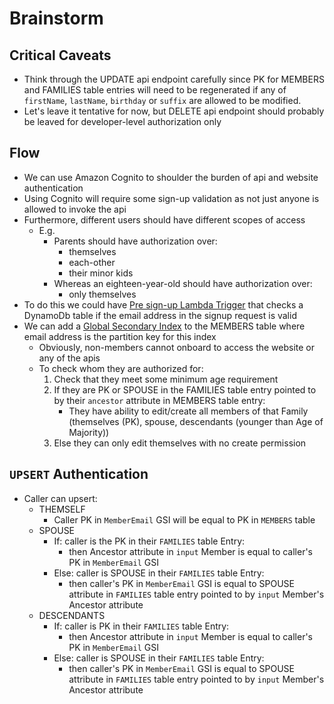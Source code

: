 # Brainstorm

## Critical Caveats

- Think through the UPDATE api endpoint carefully since PK for MEMBERS and FAMILIES table entries will need to be
  regenerated if any of `firstName`, `lastName`, `birthday` or `suffix` are allowed to be modified.
- Let's leave it tentative for now, but DELETE api endpoint should probably be leaved for developer-level authorization
  only

## Flow

- We can use Amazon Cognito to shoulder the burden of api and website authentication
- Using Cognito will require some sign-up validation as not just anyone is allowed to invoke the api
- Furthermore, different users should have different scopes of access
    - E.g.
        - Parents should have authorization over:
            - themselves
            - each-other
            - their minor kids
        - Whereas an eighteen-year-old should have authorization over:
            - only themselves
- To do this we could
  have [Pre sign-up Lambda Trigger](https://docs.aws.amazon.com/cognito/latest/developerguide/user-pool-lambda-pre-sign-up.html)
  that checks a DynamoDb table if the email address in the signup request is valid
- We can add a [Global Secondary Index](https://docs.aws.amazon.com/amazondynamodb/latest/developerguide/GSI.html)
  to the MEMBERS table where email address is the partition key for this index
    - Obviously, non-members cannot onboard to access the website or any of the apis
    - To check whom they are authorized for:
        1. Check that they meet some minimum age requirement
        2. If they are PK or SPOUSE in the FAMILIES table entry pointed to by their `ancestor` attribute in MEMBERS
           table
           entry:
            - They have ability to edit/create all members of that Family (themselves (PK), spouse, descendants (younger
              than Age of Majority))
        3. Else they can only edit themselves with no create permission

## `UPSERT` Authentication

- Caller can upsert:
    - THEMSELF
        - Caller PK in `MemberEmail` GSI will be equal to PK in `MEMBERS` table
    - SPOUSE
        - If: caller is the PK in their `FAMILIES` table Entry:
            - then Ancestor attribute in `input` Member is equal to caller's PK in `MemberEmail` GSI
        - Else: caller is SPOUSE in their `FAMILIES` table Entry:
            - then caller's PK in `MemberEmail` GSI is equal to SPOUSE attribute in `FAMILIES` table entry pointed to
              by `input` Member's Ancestor attribute
    - DESCENDANTS
        - If: caller is PK in their `FAMILIES` table Entry:
            - then Ancestor attribute in `input` Member is equal to caller's PK in `MemberEmail` GSI
        - Else: caller is SPOUSE in their `FAMILIES` table Entry:
            - then caller's PK in `MemberEmail` GSI is equal to SPOUSE attribute in `FAMILIES` table entry pointed to
              by `input` Member's Ancestor attribute
